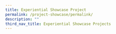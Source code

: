 ```yaml
---
title: Experiential Showcase Project
permalink: /project-showcase/permalink/
description: ""
third_nav_title: Experiential Showcase Projects
---
```

